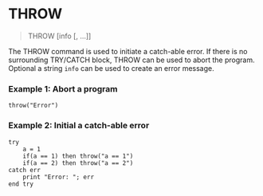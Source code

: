 # THROW

> THROW [info [, ...]]

The THROW command is used to initiate a catch-able error. If there is no surrounding TRY/CATCH block, THROW can be used to abort the program. Optional a string `info` can be used to create an error message.

### Example 1: Abort a program

```
throw("Error")
```

### Example 2: Initial a catch-able error 

```
try
    a = 1
    if(a == 1) then throw("a == 1")
    if(a == 2) then throw("a == 2")
catch err
    print "Error: "; err
end try
```
